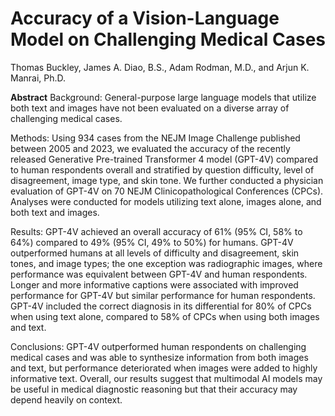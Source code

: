 # Accuracy of a Vision-Language Model on Challenging Medical Cases
Thomas Buckley, James A. Diao, B.S., Adam Rodman, M.D., and Arjun K. Manrai, Ph.D.

**Abstract** Background: General-purpose large language models that utilize both text and images have not been evaluated on a diverse array of challenging medical cases.
 
Methods: Using 934 cases from the NEJM Image Challenge published between 2005 and 2023, we evaluated the accuracy of the recently released Generative Pre-trained Transformer 4 model (GPT-4V) compared to human respondents overall and stratified by question difficulty, level of disagreement, image type, and skin tone. We further conducted a physician evaluation of GPT-4V on 70 NEJM Clinicopathological Conferences (CPCs). Analyses were conducted for models utilizing text alone, images alone, and both text and images.
 
Results: GPT-4V achieved an overall accuracy of 61% (95% CI, 58% to 64%) compared to 49% (95% CI, 49% to 50%) for humans. GPT-4V outperformed humans at all levels of difficulty and disagreement, skin tones, and image types; the one exception was radiographic images, where performance was equivalent between GPT-4V and human respondents. Longer and more informative captions were associated with improved performance for GPT-4V but similar performance for human respondents. GPT-4V included the correct diagnosis in its differential for 80% of CPCs when using text alone, compared to 58% of CPCs when using both images and text.

Conclusions: GPT-4V outperformed human respondents on challenging medical cases and was able to synthesize information from both images and text, but performance deteriorated when images were added to highly informative text. Overall, our results suggest that multimodal AI models may be useful in medical diagnostic reasoning but that their accuracy may depend heavily on context.

